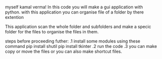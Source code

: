 myself kamal verma! In this code you will make a gui application with python. 
with this application you can organise file of a folder by there extention


This application scan the whole folder and subfolders and make a specic folder for the files to organise the files in them.

steps before proceeding futher:
.1 install some modules using these command
        pip install shutil
        pip install tkinter
.2 run the code
.3 you can make copy or move the files or you can also make shortcut files.

